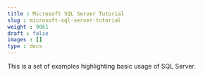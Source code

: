 ```yaml
---
title : Microsoft SQL Server Tutorial
slug : microsoft-sql-server-tutorial
weight : 9061
draft : false
images : []
type : docs
---
```


This is a set of examples highlighting basic usage of SQL Server.

